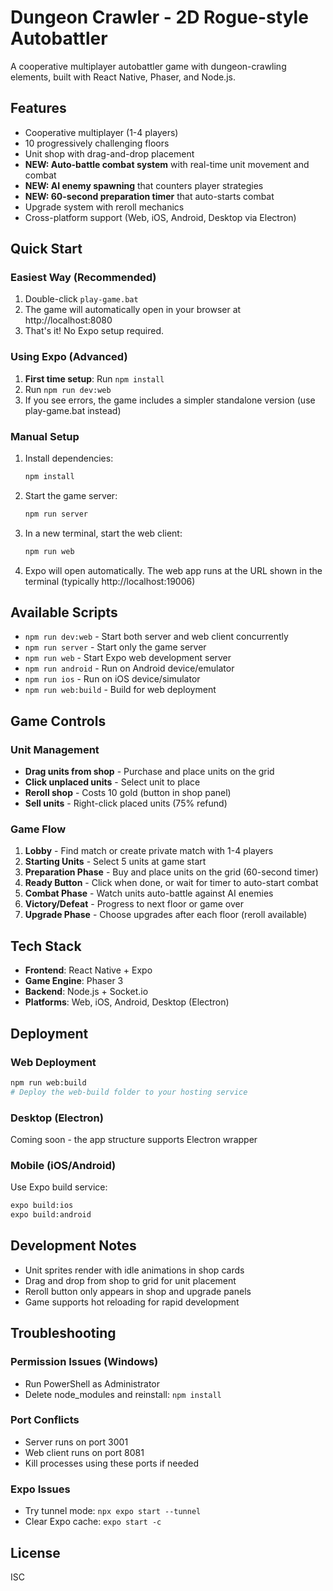 # Dungeon Crawler - 2D Rogue-style Autobattler

A cooperative multiplayer autobattler game with dungeon-crawling elements, built with React Native, Phaser, and Node.js.

## Features
- Cooperative multiplayer (1-4 players)
- 10 progressively challenging floors
- Unit shop with drag-and-drop placement
- **NEW: Auto-battle combat system** with real-time unit movement and combat
- **NEW: AI enemy spawning** that counters player strategies
- **NEW: 60-second preparation timer** that auto-starts combat
- Upgrade system with reroll mechanics
- Cross-platform support (Web, iOS, Android, Desktop via Electron)

## Quick Start

### Easiest Way (Recommended)
1. Double-click `play-game.bat`
2. The game will automatically open in your browser at http://localhost:8080
3. That's it! No Expo setup required.

### Using Expo (Advanced)
1. **First time setup**: Run `npm install`
2. Run `npm run dev:web` 
3. If you see errors, the game includes a simpler standalone version (use play-game.bat instead)

### Manual Setup
1. Install dependencies:
   ```bash
   npm install
   ```

2. Start the game server:
   ```bash
   npm run server
   ```

3. In a new terminal, start the web client:
   ```bash
   npm run web
   ```

4. Expo will open automatically. The web app runs at the URL shown in the terminal (typically http://localhost:19006)

## Available Scripts

- `npm run dev:web` - Start both server and web client concurrently
- `npm run server` - Start only the game server
- `npm run web` - Start Expo web development server
- `npm run android` - Run on Android device/emulator
- `npm run ios` - Run on iOS device/simulator
- `npm run web:build` - Build for web deployment

## Game Controls

### Unit Management
- **Drag units from shop** - Purchase and place units on the grid
- **Click unplaced units** - Select unit to place
- **Reroll shop** - Costs 10 gold (button in shop panel)
- **Sell units** - Right-click placed units (75% refund)

### Game Flow
1. **Lobby** - Find match or create private match with 1-4 players
2. **Starting Units** - Select 5 units at game start
3. **Preparation Phase** - Buy and place units on the grid (60-second timer)
4. **Ready Button** - Click when done, or wait for timer to auto-start combat
5. **Combat Phase** - Watch units auto-battle against AI enemies
6. **Victory/Defeat** - Progress to next floor or game over
7. **Upgrade Phase** - Choose upgrades after each floor (reroll available)

## Tech Stack

- **Frontend**: React Native + Expo
- **Game Engine**: Phaser 3
- **Backend**: Node.js + Socket.io
- **Platforms**: Web, iOS, Android, Desktop (Electron)

## Deployment

### Web Deployment
```bash
npm run web:build
# Deploy the web-build folder to your hosting service
```

### Desktop (Electron)
Coming soon - the app structure supports Electron wrapper

### Mobile (iOS/Android)
Use Expo build service:
```bash
expo build:ios
expo build:android
```

## Development Notes

- Unit sprites render with idle animations in shop cards
- Drag and drop from shop to grid for unit placement
- Reroll button only appears in shop and upgrade panels
- Game supports hot reloading for rapid development

## Troubleshooting

### Permission Issues (Windows)
- Run PowerShell as Administrator
- Delete node_modules and reinstall: `npm install`

### Port Conflicts
- Server runs on port 3001
- Web client runs on port 8081
- Kill processes using these ports if needed

### Expo Issues
- Try tunnel mode: `npx expo start --tunnel`
- Clear Expo cache: `expo start -c`

## License
ISC